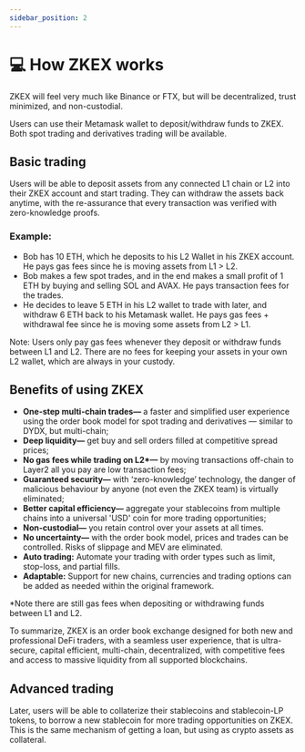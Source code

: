 ```yaml
---
sidebar_position: 2
---
```


# 💻︎ How ZKEX works

ZKEX will feel very much like Binance or FTX, but will be decentralized, trust minimized, and non-custodial.

Users can use their Metamask wallet to deposit/withdraw funds to ZKEX. Both spot trading and derivatives trading will be available.

## Basic trading

Users will be able to deposit assets from any connected L1 chain or L2 into their ZKEX account and start trading. They can withdraw the assets back anytime, with the re-assurance that every transaction was verified with zero-knowledge proofs.

### Example:

- Bob has 10 ETH, which he deposits to his L2 Wallet in his ZKEX account. He pays gas fees since he is moving assets from L1 > L2.
- Bob makes a few spot trades, and in the end makes a small profit of 1 ETH by buying and selling SOL and AVAX. He pays transaction fees for the trades.
- He decides to leave 5 ETH in his L2 wallet to trade with later, and withdraw 6 ETH back to his Metamask wallet. He pays gas fees + withdrawal fee since he is moving some assets from L2 > L1.

Note: Users only pay gas fees whenever they deposit or withdraw funds between L1 and L2. There are no fees for keeping your assets in your own L2 wallet, which are always in your custody.

## Benefits of using ZKEX

- **One-step multi-chain trades—** a faster and simplified user experience using the order book model for spot trading and derivatives — similar to DYDX, but multi-chain;
- **Deep liquidity—** get buy and sell orders filled at competitive spread prices;
- **No gas fees while trading on L2\*—** by moving transactions off-chain to Layer2 all you pay are low transaction fees;
- **Guaranteed security—** with ‘zero-knowledge’ technology, the danger of malicious behaviour by anyone (not even the ZKEX team) is virtually eliminated;
- **Better capital efficiency—** aggregate your stablecoins from multiple chains into a universal 'USD' coin for more trading opportunities;
- **Non-custodial—** you retain control over your assets at all times.
- **No uncertainty—** with the order book model, prices and trades can be controlled. Risks of slippage and MEV are eliminated.
- **Auto trading:** Automate your trading with order types such as limit, stop-loss, and partial fills.
- **Adaptable:** Support for new chains, currencies and trading options can be added as needed within the original framework.

\*Note there are still gas fees when depositing or withdrawing funds between L1 and L2.

To summarize, ZKEX is an order book exchange designed for both new and professional DeFi traders, with a seamless user experience, that is ultra-secure, capital efficient, multi-chain, decentralized, with competitive fees and access to massive liquidity from all supported blockchains.

## Advanced trading

Later, users will be able to collaterize their stablecoins and stablecoin-LP tokens, to borrow a new stablecoin for more trading opportunities on ZKEX. This is the same mechanism of getting a loan, but using as crypto assets as collateral.
